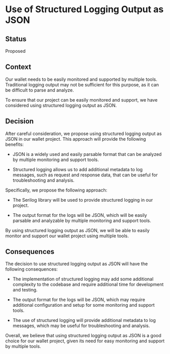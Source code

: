 # Use of Structured Logging Output as JSON

## Status

Proposed

## Context

Our wallet needs to be easily monitored and supported by multiple tools. Traditional logging output may not be sufficient for this purpose, as it can be difficult to parse and analyze.

To ensure that our project can be easily monitored and support, we have considered using structured logging output as JSON.

## Decision

After careful consideration, we propose using structured logging output as JSON in our wallet project.
This approach will provide the following benefits:

- JSON is a widely used and easily parsable format that can be analyzed by multiple monitoring and support tools.

- Structured logging allows us to add additional metadata to log messages, such as request and response data, that can be useful for troubleshooting and analysis.

Specifically, we propose the following approach:

- The Serilog library will be used to provide structured logging in our project.

- The output format for the logs will be JSON, which will be easily parsable and analyzable by multiple monitoring and support tools.

By using structured logging output as JSON, we will be able to easily monitor and support our wallet project using multiple tools.

## Consequences

The decision to use structured logging output as JSON will have the following consequences:

- The implementation of structured logging may add some additional complexity to the codebase and require additional time for development and testing.

- The output format for the logs will be JSON, which may require additional configuration and setup for some monitoring and support tools.

- The use of structured logging will provide additional metadata to log messages, which may be useful for troubleshooting and analysis.

Overall, we believe that using structured logging output as JSON is a good choice for our wallet project, given its need for easy monitoring and support by multiple tools.
